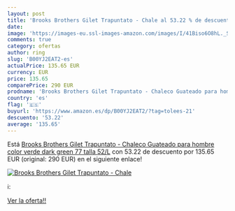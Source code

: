```yaml
---
layout: post
title: 'Brooks Brothers Gilet Trapuntato - Chale al 53.22 % de descuento'
date: 
image: 'https://images-eu.ssl-images-amazon.com/images/I/41Biso6O8hL._SL200_.jpg'
comments: true
category: ofertas
author: ring
slug: 'B00YJ2EAT2-es'
actualPrice: 135.65 EUR
currency: EUR
price: 135.65
comparePrice: 290 EUR
prodname: 'Brooks Brothers Gilet Trapuntato - Chaleco Guateado para hombre  color verde  dark green 77   talla 52/L'
country: 'es'
flag: '🇪🇸'
buyurl: 'https://www.amazon.es/dp/B00YJ2EAT2/?tag=tolees-21'
descuento: '53.22'
average: '135.65'
---
```


Está [Brooks Brothers Gilet Trapuntato - Chaleco Guateado para hombre  color verde  dark green 77   talla 52/L](https://www.amazon.es/dp/B00YJ2EAT2/?tag=tolees-21) con 53.22 de descuento por 135.65 EUR (original: 290 EUR) en el siguiente enlace!

[![Brooks Brothers Gilet Trapuntato - Chale](https://images-eu.ssl-images-amazon.com/images/I/41Biso6O8hL._SL200_.jpg)](https://www.amazon.es/dp/B00YJ2EAT2/?tag=tolees-21)

ℹ️:


[Ver la oferta!!](https://www.amazon.es/dp/B00YJ2EAT2/?tag=tolees-21)
